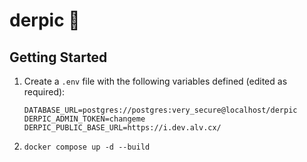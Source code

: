 # derpic :camera_flash:

## Getting Started

1. Create a `.env` file with the following variables defined (edited as required):

   ```
   DATABASE_URL=postgres://postgres:very_secure@localhost/derpic
   DERPIC_ADMIN_TOKEN=changeme
   DERPIC_PUBLIC_BASE_URL=https://i.dev.alv.cx/
   ```

2. `docker compose up -d --build`
